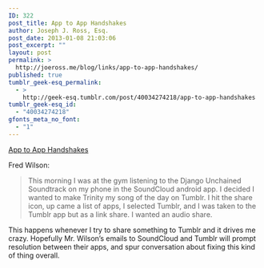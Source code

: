```yaml
---
ID: 322
post_title: App to App Handshakes
author: Joseph J. Ross, Esq.
post_date: 2013-01-08 21:03:06
post_excerpt: ""
layout: post
permalink: >
  http://joeross.me/blog/links/app-to-app-handshakes/
published: true
tumblr_geek-esq_permalink:
  - >
    http://geek-esq.tumblr.com/post/40034274218/app-to-app-handshakes
tumblr_geek-esq_id:
  - "40034274218"
gfonts_meta_no_font:
  - "1"
---
```

<a href='http://www.avc.com/a_vc/2013/01/app-to-app-handshakes.html'>App to App Handshakes</a><div class="link_description"><p>Fred Wilson:</p>

<blockquote>
  <p>This morning I was at the gym listening to the Django Unchained Soundtrack on my phone in the SoundCloud android app. I decided I wanted to make Trinity my song of the day on Tumblr. I hit the share icon, up came a list of apps, I selected Tumblr, and I was taken to the Tumblr app but as a link share. I wanted an audio share.</p>
</blockquote>

<p>This happens whenever I try to share something to Tumblr and it drives me crazy. Hopefully Mr. Wilson&#8217;s emails to SoundCloud and Tumblr will prompt resolution between their apps, and spur conversation about fixing this kind of thing overall.</p></div>